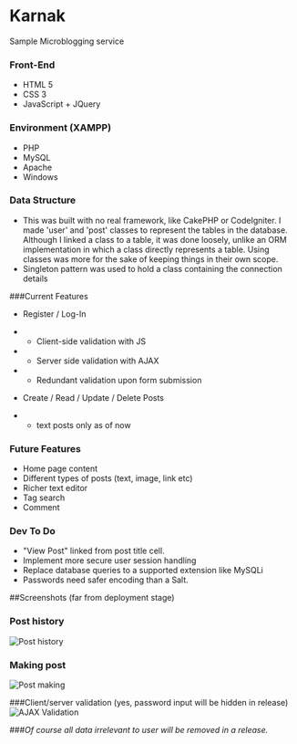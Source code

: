 Karnak
======
Sample Microblogging service


### Front-End
+ HTML 5
+ CSS 3
+ JavaScript + JQuery

### Environment (XAMPP)
+ PHP
+ MySQL
+ Apache
+ Windows

### Data Structure

+ This was built with no real framework, like CakePHP or CodeIgniter. I made 'user' and 'post' classes to represent the tables in the database. Although I linked a class to a table, it was done loosely, unlike an ORM implementation in which a class directly represents a table. Using classes was more for the sake of keeping things in their own scope. 
+ Singleton pattern was used to hold a class containing the connection details



###Current Features
- Register / Log-In
+ + Client-side validation with JS
+ + Server side validation with AJAX
+ + Redundant validation upon form submission 
- Create / Read / Update / Delete Posts 
+ + text posts only as of now

### Future Features
+ Home page content
+ Different types of posts (text, image, link etc)
+ Richer text editor
+ Tag search
+ Comment

### Dev To Do
+ "View Post" linked from post title cell.
+ Implement more secure user session handling 
+ Replace database queries to a supported extension like MySQLi
+ Passwords need safer encoding than a Salt.

##Screenshots (far from deployment stage)

### Post history
![Post history](http://img203.imageshack.us/img203/7545/k01.png)

### Making post

![Post making](http://img818.imageshack.us/img818/8322/k02.png)

###Client/server validation (yes, password input will be hidden in release)
![AJAX Validation](http://img708.imageshack.us/img708/3356/k03.png)

###*Of course all data irrelevant to user will be removed in a release.*